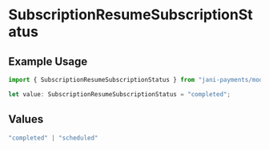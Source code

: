 # SubscriptionResumeSubscriptionStatus

## Example Usage

```typescript
import { SubscriptionResumeSubscriptionStatus } from "jani-payments/models/operations";

let value: SubscriptionResumeSubscriptionStatus = "completed";
```

## Values

```typescript
"completed" | "scheduled"
```